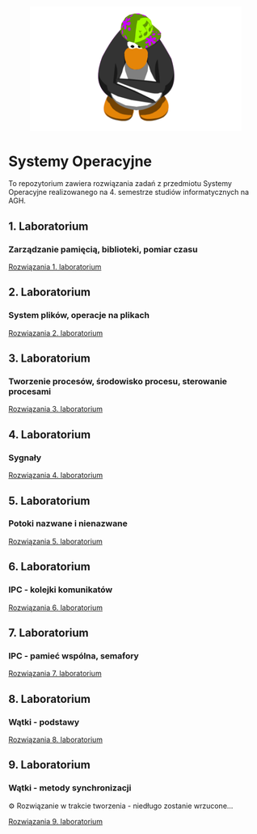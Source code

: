 <div align="center">
  <img style="width: 420px;" alt="Penguin" src="/docs/gifs/penguin.gif"/>
</div>

# Systemy Operacyjne

To repozytorium zawiera rozwiązania zadań z przedmiotu Systemy Operacyjne realizowanego na 4. semestrze studiów informatycznych na AGH.

## 1. Laboratorium
### Zarządzanie pamięcią, biblioteki, pomiar czasu

[Rozwiązania 1. laboratorium](https://github.com/MatiPl01/Systemy-Operacyjne/tree/main/laboratoria/1.%20Laboratorium)

## 2. Laboratorium
### System plików, operacje na plikach

[Rozwiązania 2. laboratorium](https://github.com/MatiPl01/Systemy-Operacyjne/tree/main/laboratoria/2.%20Laboratorium)

## 3. Laboratorium
### Tworzenie procesów, środowisko procesu, sterowanie procesami

[Rozwiązania 3. laboratorium](https://github.com/MatiPl01/Systemy-Operacyjne/tree/main/laboratoria/3.%20Laboratorium)

## 4. Laboratorium
### Sygnały

[Rozwiązania 4. laboratorium](https://github.com/MatiPl01/Systemy-Operacyjne/tree/main/laboratoria/4.%20Laboratorium)

## 5. Laboratorium
### Potoki nazwane i nienazwane

[Rozwiązania 5. laboratorium](https://github.com/MatiPl01/Systemy-Operacyjne/tree/main/laboratoria/5.%20Laboratorium)

## 6. Laboratorium
### IPC - kolejki komunikatów

[Rozwiązania 6. laboratorium](https://github.com/MatiPl01/Systemy-Operacyjne/tree/main/laboratoria/6.%20Laboratorium)

## 7. Laboratorium
### IPC - pamieć wspólna, semafory

[Rozwiązania 7. laboratorium](https://github.com/MatiPl01/Systemy-Operacyjne/tree/main/laboratoria/7.%20Laboratorium)

## 8. Laboratorium
### Wątki - podstawy

[Rozwiązania 8. laboratorium](https://github.com/MatiPl01/Systemy-Operacyjne/tree/main/laboratoria/8.%20Laboratorium)

## 9. Laboratorium
### Wątki - metody synchronizacji

⚙️ Rozwiązanie w trakcie tworzenia - niedługo zostanie wrzucone...

[Rozwiązania 9. laboratorium](https://github.com/MatiPl01/Systemy-Operacyjne/tree/main/laboratoria/9.%20Laboratorium)
